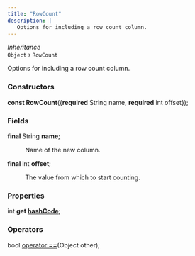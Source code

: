 ```yaml
---
title: "RowCount"
description: |
   Options for including a row count column.
---
```

*Inheritance*  
<code>Object</code> &rsaquo;
 `RowCount`

 Options for including a row count column.

### Constructors
<dl>
<dt>

<span class="dart-code"><strong>const RowCount</strong>({<span class="nobr"><strong>required</strong> String name</span>, <span class="nobr"><strong>required</strong> int offset</span>});</span>
</dt>
</dl>

### Fields
<dl>
<dt>

<span class="dart-code"><strong>final </strong>String <strong>name</strong>;</span>
</dt>
<dd>

 Name of the new column.
</dd>
<dt>

<span class="dart-code"><strong>final </strong>int <strong>offset</strong>;</span>
</dt>
<dd>

 The value from which to start counting.
</dd>
</dl>

### Properties
<dl>
<dt>

<span class="dart-code">int <strong>get [hashCode](hashCode)</strong>;</span>
</dt>
</dl>

### Operators
<dl>
<dt>

<span class="dart-code">bool [operator <strong>==](==)</strong>(<span class="nobr">Object other</span>);</span>
</dt>
</dl>



